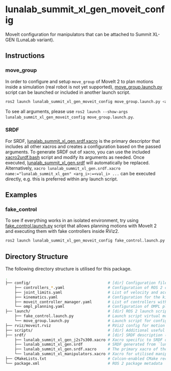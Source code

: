 # lunalab_summit_xl_gen_moveit_config

MoveIt configuration for manipulators that can be attached to Summit XL-GEN (LunaLab variant).

## Instructions

### move_group

In order to configure and setup `move_group` of MoveIt 2 to plan motions inside a simulation (real robot is not yet supported), [move_group.launch.py](./launch/move_group.launch.py) script can be launched or included in another launch script.

```bash
ros2 launch lunalab_summit_xl_gen_moveit_config move_group.launch.py <arg_i>:=<val_i>
```

To see all arguments, please use `ros2 launch --show-args lunalab_summit_xl_gen_moveit_config move_group.launch.py`.

### SRDF

For SRDF, [lunalab_summit_xl_gen.srdf.xacro](./srdf/lunalab_summit_xl_gen.srdf.xacro) is the primary descriptor that includes all other xacros and creates a configuration based on the passed arguments. To generate SRDF out of xacro, you can use the included [xacro2urdf.bash](./scripts/xacro2urdf.bash) script and modify its arguments as needed. Once executed, [lunalab_summit_xl_gen.srdf](./srdf/lunalab_summit_xl_gen.srdf) will automatically be replaced. Alternatively, `xacro lunalab_summit_xl_gen.srdf.xacro name:="lunalab_summit_xl_gen" <arg_i>:=<val_i> ...` can be executed directly, e.g. this is preferred within any launch script.

## Examples

### fake_control

To see if everything works in an isolated environment, try using [fake_control.launch.py](./launch/fake_control.launch.py) script that allows planning motions with MoveIt 2 and executing them with fake controllers inside RViz2.

```bash
ros2 launch lunalab_summit_xl_gen_moveit_config fake_control.launch.py
```

## Directory Structure

The following directory structure is utilised for this package.

```bash
.
├── config/                                  # [dir] Configuration files for MoveIt 2
    ├── controllers_*.yaml                   # Configuration of ROS 2 controllers for different command interfaces
    ├── joint_limits.yaml                    # List of velocity and acceleration joint limits
    ├── kinematics.yaml                      # Configuration for the kinematic solver
    ├── moveit_controller_manager.yaml       # List of controllers with their type and action namespace for use with MoveIt 2
    └── ompl_planning.yaml                   # Configuration of OMPL planning and specific planners
├── launch/                                  # [dir] ROS 2 launch scripts
    ├── fake_control.launch.py               # Launch script virtual motion planning and execution inside RViz2
    └── move_group.launch.py                 # Launch script for configuring and setting up move_group of MoveIt 2
├── rviz/moveit.rviz                         # RViz2 config for motion planning with MoveIt 2
├── scripts/                                 # [dir] Additional useful scripts
├── srdf/                                    # [dir] SRDF description (xacros)
    ├── lunalab_summit_xl_gen_j2s7s300.xacro # Xacro specific to SRDF of Kinova j2s7s300 manipulator
    ├── lunalab_summit_xl_gen.srdf           # SRDF generated from `lunalab_summit_xl_gen.srdf.xacro`
    ├── lunalab_summit_xl_gen.srdf.xacro     # The primary xacro of the robot
    └── lunalab_summit_xl_manipulators.xacro # Xacro for utilised manipulators
├── CMakeLists.txt                           # Colcon-enabled CMake recipe
└── package.xml                              # ROS 2 package metadata
```
